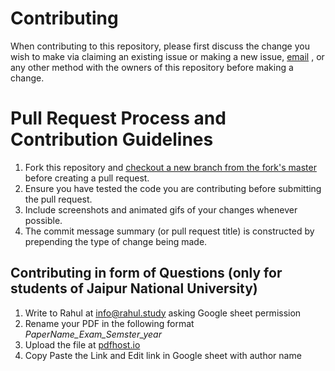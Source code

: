 # Contributing
When contributing to this repository, please first discuss the change you wish to make via claiming an existing issue or making a new issue, [email](mailto:info@rahul.study) , or any other method with the owners of this repository before making a change.


# Pull Request Process and Contribution Guidelines

1. Fork this repository and [checkout a new branch from the fork's master](https://git-scm.com/docs/git-checkout#Documentation/git-checkout.txt--bltnewbranchgt) before creating a pull request.
2. Ensure you have tested the code you are contributing before submitting the pull request.
3. Include screenshots and animated gifs of your changes whenever possible.
4. The commit message summary (or pull request title) is constructed by prepending the type of change being made.

## Contributing in form of Questions (only for students of Jaipur National University)
1. Write to Rahul at [info@rahul.study](mailto:info@rahul.stufy) asking Google sheet permission
2. Rename your PDF in the following format *PaperName_Exam_Semster_year*
3. Upload the file at [pdfhost.io](https://pdfhost.io/)
4. Copy Paste the Link and Edit link in Google sheet with author name
